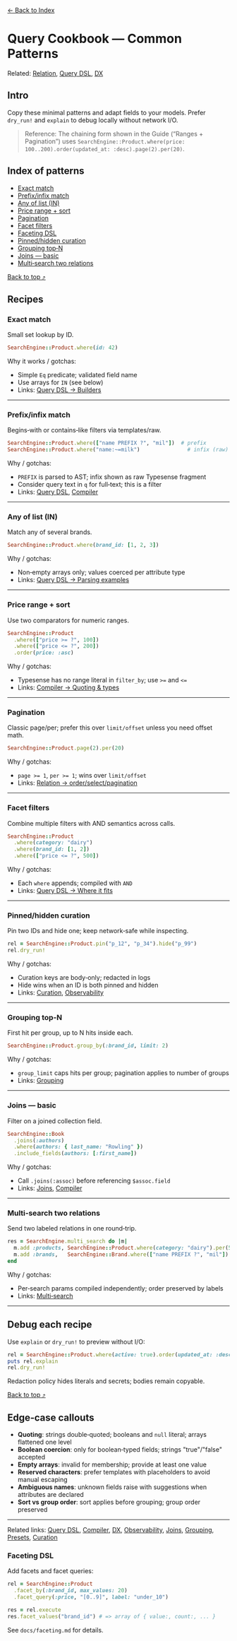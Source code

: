 [← Back to Index](./index.md)

# Query Cookbook — Common Patterns

Related: [Relation](./relation.md), [Query DSL](./query_dsl.md), [DX](./dx.md)

## Intro

Copy these minimal patterns and adapt fields to your models. Prefer `dry_run!` and
`explain` to debug locally without network I/O.

> Reference: The chaining form shown in the Guide (“Ranges + Pagination”) uses
> `SearchEngine::Product.where(price: 100..200).order(updated_at: :desc).page(2).per(20)`.

## Index of patterns

- [Exact match](#exact-match)
- [Prefix/infix match](#prefixinfix-match)
- [Any of list (IN)](#any-of-list-in)
- [Price range + sort](#price-range--sort)
- [Pagination](#pagination)
- [Facet filters](#facet-filters)
- [Faceting DSL](#faceting-dsl)
- [Pinned/hidden curation](#pinnedhidden-curation)
- [Grouping top‑N](#grouping-topn)
- [Joins — basic](#joins--basic)
- [Multi‑search two relations](#multi-search-two-relations)

[Back to top ⤴](#query-cookbook-%E2%80%94-common-patterns)

## Recipes

### Exact match

Small set lookup by ID.

```ruby
SearchEngine::Product.where(id: 42)
```

Why it works / gotchas:
- Simple `Eq` predicate; validated field name
- Use arrays for `IN` (see below)
- Links: [Query DSL → Builders](./query_dsl.md#builders)

---

### Prefix/infix match

Begins‑with or contains‑like filters via templates/raw.

```ruby
SearchEngine::Product.where(["name PREFIX ?", "mil"])  # prefix
SearchEngine::Product.where("name:~=milk")               # infix (raw)
```

Why / gotchas:
- `PREFIX` is parsed to AST; infix shown as raw Typesense fragment
- Consider query text in `q` for full‑text; this is a filter
- Links: [Query DSL](./query_dsl.md#builders), [Compiler](./compiler.md#node-mapping)

---

### Any of list (IN)

Match any of several brands.

```ruby
SearchEngine::Product.where(brand_id: [1, 2, 3])
```

Why / gotchas:
- Non‑empty arrays only; values coerced per attribute type
- Links: [Query DSL → Parsing examples](./query_dsl.md#parsing-examples)

---

### Price range + sort

Use two comparators for numeric ranges.

```ruby
SearchEngine::Product
  .where(["price >= ?", 100])
  .where(["price <= ?", 200])
  .order(price: :asc)
```

Why / gotchas:
- Typesense has no range literal in `filter_by`; use `>=` and `<=`
- Links: [Compiler → Quoting & types](./compiler.md#quoting--types)

---

### Pagination

Classic page/per; prefer this over `limit/offset` unless you need offset math.

```ruby
SearchEngine::Product.page(2).per(20)
```

Why / gotchas:
- `page >= 1`, `per >= 1`; wins over `limit/offset`
- Links: [Relation → order/select/pagination](./relation.md#order--select--pagination)

---

### Facet filters

Combine multiple filters with AND semantics across calls.

```ruby
SearchEngine::Product
  .where(category: "dairy")
  .where(brand_id: [1, 2])
  .where(["price <= ?", 500])
```

Why / gotchas:
- Each `where` appends; compiled with `AND`
- Links: [Query DSL → Where it fits](./query_dsl.md#where-it-fits)

---

### Pinned/hidden curation

Pin two IDs and hide one; keep network‑safe while inspecting.

```ruby
rel = SearchEngine::Product.pin("p_12", "p_34").hide("p_99")
rel.dry_run!
```

Why / gotchas:
- Curation keys are body‑only; redacted in logs
- Hide wins when an ID is both pinned and hidden
- Links: [Curation](./curation.md#dsl), [Observability](./observability.md#observability)

---

### Grouping top‑N

First hit per group, up to N hits inside each.

```ruby
SearchEngine::Product.group_by(:brand_id, limit: 2)
```

Why / gotchas:
- `group_limit` caps hits per group; pagination applies to number of groups
- Links: [Grouping](./grouping.md#pagination-interaction)

---

### Joins — basic

Filter on a joined collection field.

```ruby
SearchEngine::Book
  .joins(:authors)
  .where(authors: { last_name: "Rowling" })
  .include_fields(authors: [:first_name])
```

Why / gotchas:
- Call `.joins(:assoc)` before referencing `$assoc.field`
- Links: [Joins](./joins.md#relation-usage), [Compiler](./compiler.md#integration)

---

### Multi‑search two relations

Send two labeled relations in one round‑trip.

```ruby
res = SearchEngine.multi_search do |m|
  m.add :products, SearchEngine::Product.where(category: "dairy").per(5)
  m.add :brands,   SearchEngine::Brand.where(["name PREFIX ?", "mil"]).per(3)
end
```

Why / gotchas:
- Per‑search params compiled independently; order preserved by labels
- Links: [Multi‑search](./multi_search.md#dsl)

---

## Debug each recipe

Use `explain` or `dry_run!` to preview without I/O:

```ruby
rel = SearchEngine::Product.where(active: true).order(updated_at: :desc).per(10)
puts rel.explain
rel.dry_run!
```

Redaction policy hides literals and secrets; bodies remain copyable.

[Back to top ⤴](#query-cookbook-%E2%80%94-common-patterns)

## Edge‑case callouts

- **Quoting**: strings double‑quoted; booleans and `null` literal; arrays flattened one level
- **Boolean coercion**: only for boolean‑typed fields; strings "true"/"false" accepted
- **Empty arrays**: invalid for membership; provide at least one value
- **Reserved characters**: prefer templates with placeholders to avoid manual escaping
- **Ambiguous names**: unknown fields raise with suggestions when attributes are declared
- **Sort vs group order**: sort applies before grouping; group order preserved

---

Related links: [Query DSL](./query_dsl.md), [Compiler](./compiler.md), [DX](./dx.md),
[Observability](./observability.md), [Joins](./joins.md), [Grouping](./grouping.md),
[Presets](./presets.md), [Curation](./curation.md)

### Faceting DSL

Add facets and facet queries:

```ruby
rel = SearchEngine::Product
  .facet_by(:brand_id, max_values: 20)
  .facet_query(:price, "[0..9]", label: "under_10")

res = rel.execute
res.facet_values("brand_id") # => array of { value:, count:, ... }
```

See `docs/faceting.md` for details.
